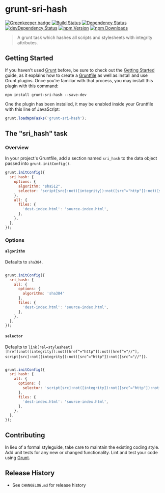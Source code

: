 # grunt-sri-hash
[![Greenkeeper badge](https://badges.greenkeeper.io/sparanoid/grunt-sri-hash.svg)](https://greenkeeper.io/)
[![Build Status](https://api.travis-ci.org/sparanoid/grunt-sri-hash.svg?branch=master)](https://travis-ci.org/sparanoid/grunt-sri-hash)
[![Dependency Status](https://david-dm.org/sparanoid/grunt-sri-hash.svg)](https://david-dm.org/sparanoid/grunt-sri-hash)
[![devDependency Status](https://david-dm.org/sparanoid/grunt-sri-hash/dev-status.svg)](https://david-dm.org/sparanoid/grunt-sri-hash#info=devDependencies)
[![npm Version](https://img.shields.io/npm/v/grunt-sri-hash.svg)](https://www.npmjs.com/package/grunt-sri-hash)
[![npm Downloads](https://img.shields.io/npm/dm/grunt-sri-hash.svg)](https://www.npmjs.com/package/grunt-sri-hash)

> A grunt task which hashes all scripts and stylesheets with integrity attributes.

## Getting Started

If you haven't used [Grunt](http://gruntjs.com/) before, be sure to check out the [Getting Started](http://gruntjs.com/getting-started) guide, as it explains how to create a [Gruntfile](http://gruntjs.com/sample-gruntfile) as well as install and use Grunt plugins. Once you're familiar with that process, you may install this plugin with this command:

```shell
npm install grunt-sri-hash --save-dev
```

One the plugin has been installed, it may be enabled inside your Gruntfile with this line of JavaScript:

```js
grunt.loadNpmTasks('grunt-sri-hash');
```

## The "sri_hash" task

### Overview

In your project's Gruntfile, add a section named `sri_hash` to the data object passed into `grunt.initConfig()`.

```js
grunt.initConfig({
  sri_hash: {
    options: {
      algorithm: "sha512",
      selector: 'script[src]:not([integrity]):not([src^="http"]):not([src^="//"])'
    },
    all: {
      files: {
        'dest-index.html': 'source-index.html',
      },
    },
  },
});
```

### Options

#### `algorithm`

Defaults to `sha384`.

```js

grunt.initConfig({
  sri_hash: {
    all: {
      options: {
        algorithm: 'sha384'
      },
      files: {
        'dest-index.html': 'source-index.html',
      },
    },
  },
});
```

#### `selector`

Defaults to `link[rel=stylesheet][href]:not([integrity]):not([href^="http"]):not([href^="//"], script[src]:not([integrity]):not([src^="http"]):not([src^="//"])`.

```js

grunt.initConfig({
  sri_hash: {
    all: {
      options: {
        selector: 'script[src]:not([integrity]):not([src^="http"]):not([src^="//"])'
      },
      files: {
        'dest-index.html': 'source-index.html',
      },
    },
  },
});
```

## Contributing

In lieu of a formal styleguide, take care to maintain the existing coding style. Add unit tests for any new or changed functionality. Lint and test your code using [Grunt](http://gruntjs.com/).

## Release History

- See `CHANGELOG.md` for release history
